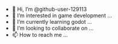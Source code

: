 - 👋 Hi, I’m @github-user-129113
- 👀 I’m interested in game development ...
- 🌱 I’m currently learning godot ...
- 💞️ I’m looking to collaborate on ...
- 📫 How to reach me ...

<!---
github-user-129113/github-user-129113 is a ✨ special ✨ repository because its `README.md` (this file) appears on your GitHub profile.
You can click the Preview link to take a look at your changes.
--->

